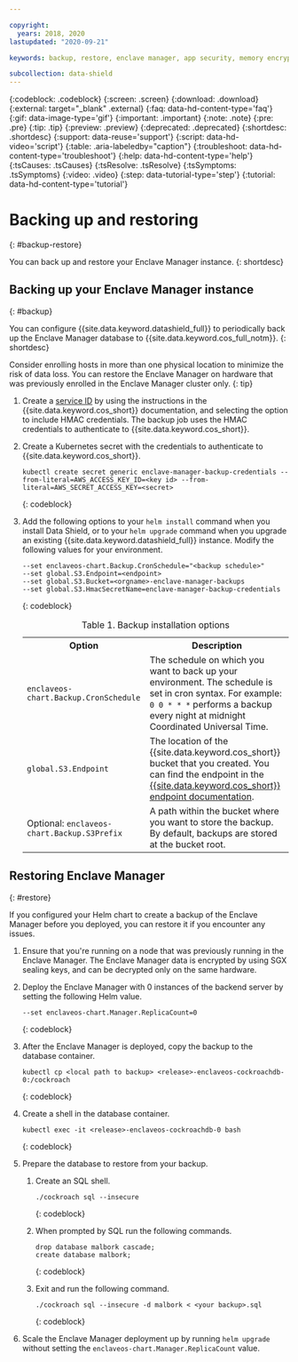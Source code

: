 ```yaml
---

copyright:
  years: 2018, 2020
lastupdated: "2020-09-21"

keywords: backup, restore, enclave manager, app security, memory encryption, database, container, kube security, nodes, hmac credentials, helm, keys

subcollection: data-shield
---
```


{:codeblock: .codeblock}
{:screen: .screen}
{:download: .download}
{:external: target="_blank" .external}
{:faq: data-hd-content-type='faq'}
{:gif: data-image-type='gif'}
{:important: .important}
{:note: .note}
{:pre: .pre}
{:tip: .tip}
{:preview: .preview}
{:deprecated: .deprecated}
{:shortdesc: .shortdesc}
{:support: data-reuse='support'}
{:script: data-hd-video='script'}
{:table: .aria-labeledby="caption"}
{:troubleshoot: data-hd-content-type='troubleshoot'}
{:help: data-hd-content-type='help'}
{:tsCauses: .tsCauses}
{:tsResolve: .tsResolve}
{:tsSymptoms: .tsSymptoms}
{:video: .video}
{:step: data-tutorial-type='step'}
{:tutorial: data-hd-content-type='tutorial'}



# Backing up and restoring
{: #backup-restore}

You can back up and restore your Enclave Manager instance.
{: shortdesc}


## Backing up your Enclave Manager instance
{: #backup}

You can configure {{site.data.keyword.datashield_full}} to periodically back up the Enclave Manager database to {{site.data.keyword.cos_full_notm}}.
{: shortdesc}

Consider enrolling hosts in more than one physical location to minimize the risk of data loss. You can restore the Enclave Manager on hardware that was previously enrolled in the Enclave Manager cluster only.
{: tip}


1. Create a [service ID](/docs/cloud-object-storage?topic=cloud-object-storage-service-credentials) by using the instructions in the {{site.data.keyword.cos_short}} documentation, and selecting the option to include HMAC credentials. The backup job uses the HMAC credentials to authenticate to {{site.data.keyword.cos_short}}.

2. Create a Kubernetes secret with the credentials to authenticate to {{site.data.keyword.cos_short}}.
		
	```
	kubectl create secret generic enclave-manager-backup-credentials --from-literal=AWS_ACCESS_KEY_ID=<key id> --from-literal=AWS_SECRET_ACCESS_KEY=<secret>
	```
	{: codeblock}

3. Add the following options to your `helm install` command when you install Data Shield, or to your `helm upgrade` command when you upgrade an existing {{site.data.keyword.datashield_full}} instance. Modify the following values for your environment.
		
	```
	--set enclaveos-chart.Backup.CronSchedule="<backup schedule>"
	--set global.S3.Endpoint=<endpoint>
	--set global.S3.Bucket=<orgname>-enclave-manager-backups
	--set global.S3.HmacSecretName=enclave-manager-backup-credentials
	```
	{: codeblock}

	<table>
		<caption>Table 1. Backup installation options</caption>
		<tr>
			<th>Option</th>
			<th>Description</th>
		</tr>
		<tr>
			<td><code>enclaveos-chart.Backup.CronSchedule</code></td>
			<td>The schedule on which you want to back up your environment. The schedule is set in cron syntax. For example: <code>0 0 * * *</code> performs a backup every night at midnight Coordinated Universal Time.</td>
		</tr>
		<tr>
			<td><code>global.S3.Endpoint</code></td>
			<td>The location of the {{site.data.keyword.cos_short}} bucket that you created. You can find the endpoint in the <a href="/docs/cloud-object-storage?topic=cloud-object-storage-endpoints">{{site.data.keyword.cos_short}} endpoint documentation</a>.</td>
		</tr>
		<tr>
			<td>Optional: <code>enclaveos-chart.Backup.S3Prefix</code></td>
			<td>A path within the bucket where you want to store the backup. By default, backups are stored at the bucket root.</td>
		</tr>
	</table>



## Restoring Enclave Manager
{: #restore}

If you configured your Helm chart to create a backup of the Enclave Manager before you deployed, you can restore it if you encounter any issues.

1. Ensure that you're running on a node that was previously running in the Enclave Manager. The Enclave Manager data is encrypted by using SGX sealing keys, and can be decrypted only on the same hardware.

2. Deploy the Enclave Manager with 0 instances of the backend server by setting the following Helm value.

	```
	--set enclaveos-chart.Manager.ReplicaCount=0
	```
	{: codeblock}

3. After the Enclave Manager is deployed, copy the backup to the database container.

	```
	kubectl cp <local path to backup> <release>-enclaveos-cockroachdb-0:/cockroach
	```
	{: codeblock}

4. Create a shell in the database container.

	```
	kubectl exec -it <release>-enclaveos-cockroachdb-0 bash
	```
	{: codeblock}

5. Prepare the database to restore from your backup.

   1. Create an SQL shell.

		```
		./cockroach sql --insecure
		```
		{: codeblock}

   1. When prompted by SQL run the following commands.

		```
		drop database malbork cascade;
		create database malbork;
		```
		{: codeblock}

   1. Exit and run the following command.

		```
		./cockroach sql --insecure -d malbork < <your backup>.sql
		```
		{: codeblock}

6. Scale the Enclave Manager deployment up by running `helm upgrade` without setting the `enclaveos-chart.Manager.ReplicaCount` value.

